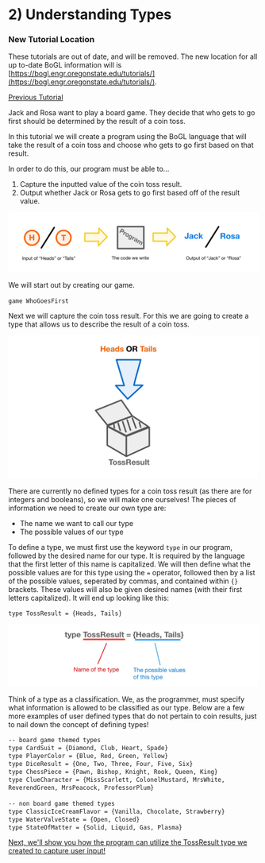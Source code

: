 # 2) Understanding Types

### New Tutorial Location
These tutorials are out of date, and will be removed. The new location for all up to-date BoGL information will is [https://bogl.engr.oregonstate.edu/tutorials/](https://bogl.engr.oregonstate.edu/tutorials/).

[Previous Tutorial](GettingStarted)

Jack and Rosa want to play a board game. They decide that who gets to go first should be determined by the result of a coin toss.

In this tutorial we will create a program using the BoGL language that will take the result of a coin toss and choose who gets to go first based on that result.

In order to do this, our program must be able to...

1. Capture the inputted value of the coin toss result.
2. Output whether Jack or Rosa gets to go first based off of the result value.

![program input and output diagram](../imgs/types-program-diagram.jpg)

We will start out by creating our game.

`game WhoGoesFirst`

Next we will capture the coin toss result. For this we are going to create a type that allows us to describe the result of a coin toss.

![toss result variable type diagram](../imgs/types-tossresult-diagram.jpg)


There are currently no defined types for a coin toss result (as there are for integers and booleans), so we will make one ourselves!
The pieces of information we need to create our own type are:

* The name we want to call our type
* The possible values of our type

To define a type, we must first use the keyword `type` in our program, followed by the desired name for our type. It is required by the language that the first letter of this name is capitalized. We will then define what the possible values are for this type using the `=` operator, followed then by a list of the possible values, seperated by commas, and contained within `{}` brackets. These values will also be given desired names (with their first letters capitalized). It will end up looking like this:

```
type TossResult = {Heads, Tails}
```

![analysis of declaring a type](../imgs/types-code-analysis.jpg)

Think of a type as a classification. We, as the programmer, must specify what information is allowed to be classified as our type. Below are a few more examples of user defined types that do not pertain to coin results, just to nail down the concept of defining types!

 ```
 -- board game themed types
 type CardSuit = {Diamond, Club, Heart, Spade}
 type PlayerColor = {Blue, Red, Green, Yellow}
 type DiceResult = {One, Two, Three, Four, Five, Six}
 type ChessPiece = {Pawn, Bishop, Knight, Rook, Queen, King}
 type ClueCharacter = {MissScarlett, ColonelMustard, MrsWhite, ReverendGreen, MrsPeacock, ProfessorPlum}

 -- non board game themed types
 type ClassicIceCreamFlavor = {Vanilla, Chocolate, Strawberry}
 type WaterValveState = {Open, Closed}
 type StateOfMatter = {Solid, Liquid, Gas, Plasma}
 ```


[Next, we'll show you how the program can utilize the TossResult type we created to capture user input!](TheGame)
